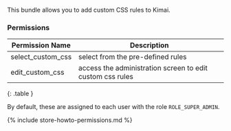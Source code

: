 
This bundle allows you to add custom CSS rules to Kimai.

### Permissions

| Permission Name   | Description                                               |
|-------------------|-----------------------------------------------------------|
| select_custom_css | select from the pre-defined rules                         |
| edit_custom_css   | access the administration screen to edit custom css rules |
{: .table }

By default, these are assigned to each user with the role `ROLE_SUPER_ADMIN`.

{% include store-howto-permissions.md %}
